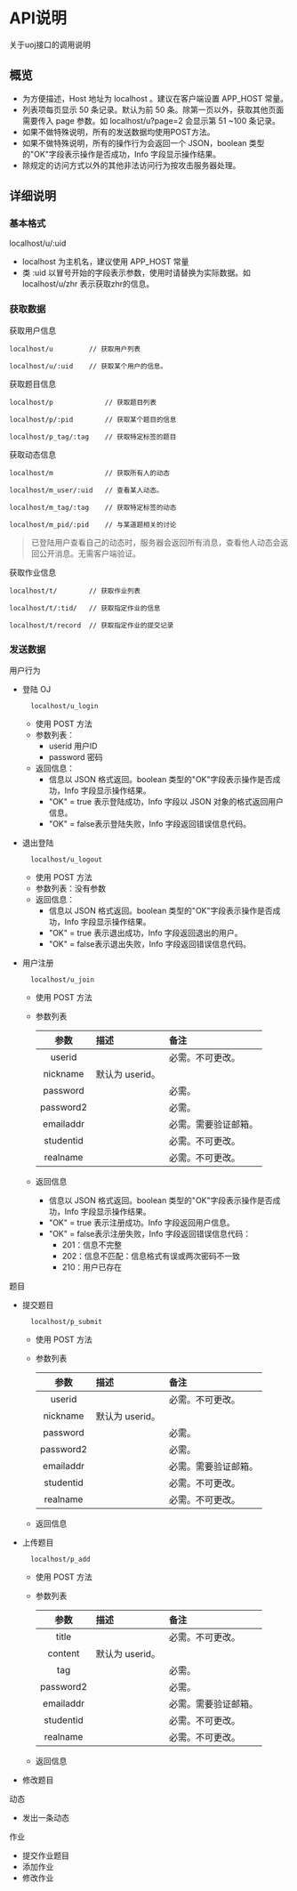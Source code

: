 # API说明

关于uoj接口的调用说明

## 概览

- 为方便描述，Host 地址为 localhost 。建议在客户端设置 APP_HOST 常量。
- 列表项每页显示 50 条记录。默认为前 50 条。除第一页以外，获取其他页面需要传入 page 参数。如 localhost/u?page=2 会显示第 51 ~100 条记录。
- 如果不做特殊说明，所有的发送数据均使用POST方法。
- 如果不做特殊说明，所有的操作行为会返回一个 JSON，boolean 类型的"OK"字段表示操作是否成功，Info 字段显示操作结果。
- 除规定的访问方式以外的其他非法访问行为按攻击服务器处理。

## 详细说明

### 基本格式

localhost/u/:uid

- localhost 为主机名，建议使用 APP_HOST 常量
- 类 :uid 以冒号开始的字段表示参数，使用时请替换为实际数据。如 localhost/u/zhr 表示获取zhr的信息。
 

### 获取数据

获取用户信息

```
localhost/u 		// 获取用户列表

localhost/u/:uid 	// 获取某个用户的信息。
````

获取题目信息

```
localhost/p 			// 获取题目列表

localhost/p/:pid		// 获取某个题目的信息

localhost/p_tag/:tag	// 获取特定标签的题目
```

获取动态信息

```
localhost/m 			// 获取所有人的动态

localhost/m_user/:uid	// 查看某人动态。

localhost/m_tag/:tag	// 获取特定标签的动态

localhost/m_pid/:pid	// 与某道题相关的讨论
```

>已登陆用户查看自己的动态时，服务器会返回所有消息，查看他人动态会返回公开消息。无需客户端验证。

获取作业信息

```
localhost/t/ 		// 获取作业列表

localhost/t/:tid/	// 获取指定作业的信息

localhost/t/record	// 获取指定作业的提交记录
```

### 发送数据

用户行为

- 登陆 OJ

		localhost/u_login

	- 使用 POST 方法
	- 参数列表： 
		- userid 	用户ID
		- password 	密码
	- 返回信息：
		- 信息以 JSON 格式返回。boolean 类型的"OK"字段表示操作是否成功，Info 字段显示操作结果。
		- "OK" = true 表示登陆成功，Info 字段以 JSON 对象的格式返回用户信息。
		- "OK" = false表示登陆失败，Info 字段返回错误信息代码。

- 退出登陆

		localhost/u_logout

	- 使用 POST 方法
	- 参数列表：没有参数
	- 返回信息：
		- 信息以 JSON 格式返回。boolean 类型的"OK"字段表示操作是否成功，Info 字段显示操作结果。
		- "OK" = true 表示退出成功，Info 字段返回退出的用户。
		- "OK" = false表示退出失败，Info 字段返回错误信息代码。

- 用户注册

		localhost/u_join

	- 使用 POST 方法
	- 参数列表

		| 参数| 描述 | 备注 |  
		|:-----:|:------|:-----|
		| userid	|  | 必需。不可更改。|
		| nickname  |  默认为 userid。 ||
		| password  |    | 必需。|
		| password2 |    | 必需。|
		| emailaddr |   | 必需。需要验证邮箱。|
		| studentid |    | 必需。不可更改。|
		| realname  |    | 必需。不可更改。|

	- 返回信息
		- 信息以 JSON 格式返回。boolean 类型的"OK"字段表示操作是否成功，Info 字段显示操作结果。
		- "OK" = true 表示注册成功。Info 字段返回用户信息。
		- "OK" = false表示注册失败，Info 字段返回错误信息代码：
			- 201：信息不完整
			- 202：信息不匹配：信息格式有误或两次密码不一致
			- 210：用户已存在

题目

- 提交题目

		localhost/p_submit

	- 使用 POST 方法
	- 参数列表

		| 参数| 描述 | 备注 |  
		|:-----:|:------|:-----|
		| userid	|  | 必需。不可更改。|
		| nickname  |  默认为 userid。 ||
		| password  |    | 必需。|
		| password2 |    | 必需。|
		| emailaddr |   | 必需。需要验证邮箱。|
		| studentid |    | 必需。不可更改。|
		| realname  |    | 必需。不可更改。|

	- 返回信息

- 上传题目

		localhost/p_add

	- 使用 POST 方法
	- 参数列表

		| 参数| 描述 | 备注 |  
		|:-----:|:------|:-----|
		| title	|  | 必需。不可更改。|
		| content  |  默认为 userid。 ||
		| tag  |    | 必需。|
		| password2 |    | 必需。|
		| emailaddr |   | 必需。需要验证邮箱。|
		| studentid |    | 必需。不可更改。|
		| realname  |    | 必需。不可更改。|

	- 返回信息

- 修改题目

动态

- 发出一条动态

作业

- 提交作业题目
- 添加作业
- 修改作业

